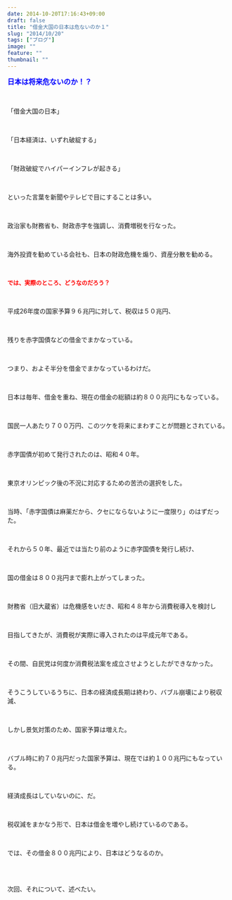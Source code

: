 ```yaml
---
date: 2014-10-20T17:16:43+09:00
draft: false
title: "借金大国の日本は危ないのか１"
slug: "2014/10/20"
tags: ["ブログ"]
image: ""
feature: ""
thumbnail: ""
---
```

<p><font color="#0000ff" size="3"><strong>日本は将来危ないのか！？</strong></font></p><br/><p>「借金大国の日本」</p><br/><p>「日本経済は、いずれ破綻する」</p><br/><p>「財政破綻でハイパーインフレが起きる」</p><br/><p>といった言葉を新聞やテレビで目にすることは多い。</p><br/><p>政治家も財務省も、財政赤字を強調し、消費増税を行なった。</p><br/><p>海外投資を勧めている会社も、日本の財政危機を煽り、資産分散を勧める。</p><br/><p><font color="#ff0000" size="2"><strong>では、実際のところ、どうなのだろう？</strong></font></p><br/><p>平成26年度の国家予算９６兆円に対して、税収は５０兆円、</p><br/><p>残りを赤字国債などの借金でまかなっている。</p><br/><p>つまり、およそ半分を借金でまかなっているわけだ。</p><br/><p>日本は毎年、借金を重ね、現在の借金の総額は約８００兆円にもなっている。</p><br/><p>国民一人あたり７００万円、このツケを将来にまわすことが問題とされている。</p><br/><p>赤字国債が初めて発行されたのは、昭和４０年。</p><br/><p>東京オリンピック後の不況に対応するための苦渋の選択をした。</p><br/><p>当時、「赤字国債は麻薬だから、クセにならないように一度限り」のはずだった。</p><br/><p>それから５０年、最近では当たり前のように赤字国債を発行し続け、</p><br/><p>国の借金は８００兆円まで膨れ上がってしまった。</p><br/><p>財務省（旧大蔵省）は危機感をいだき、昭和４８年から消費税導入を検討し</p><br/><p>目指してきたが、消費税が実際に導入されたのは平成元年である。</p><br/><p>その間、自民党は何度か消費税法案を成立させようとしたができなかった。</p><br/><p>そうこうしているうちに、日本の経済成長期は終わり、バブル崩壊により税収減、</p><br/><p>しかし景気対策のため、国家予算は増えた。</p><br/><p>バブル時に約７０兆円だった国家予算は、現在では約１００兆円にもなっている。</p><br/><p>経済成長はしていないのに、だ。</p><br/><p>税収減をまかなう形で、日本は借金を増やし続けているのである。</p><br/><p>では、その借金８００兆円により、日本はどうなるのか。</p><br/><br/><p>次回、それについて、述べたい。</p><br/><br/><br/><br/><br/>

